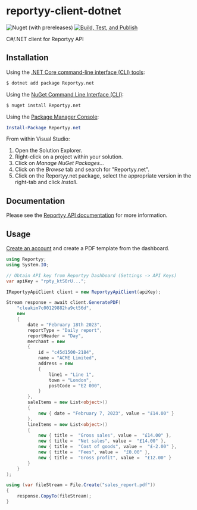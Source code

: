﻿# reportyy-client-dotnet
![Nuget (with prereleases)](https://img.shields.io/nuget/vpre/Reportyy.net)
[![Build, Test, and Publish](https://github.com/Reportyy/reportyy-client-dotnet/actions/workflows/build_test_publish.yml/badge.svg)](https://github.com/Reportyy/reportyy-client-dotnet/actions/workflows/build_test_publish.yml)

C#/.NET client for Reportyy API

## Installation
Using the [.NET Core command-line interface (CLI) tools](https://docs.microsoft.com/en-us/dotnet/core/tools/):

```sh
$ dotnet add package Reportyy.net
```

Using the [NuGet Command Line Interface (CLI)](https://docs.microsoft.com/en-us/nuget/tools/nuget-exe-cli-reference):

```sh
$ nuget install Reportyy.net
```

Using the [Package Manager Console](https://docs.microsoft.com/en-us/nuget/tools/package-manager-console):

```powershell
Install-Package Reportyy.net
```

From within Visual Studio:

1. Open the Solution Explorer.
2. Right-click on a project within your solution.
3. Click on *Manage NuGet Packages...*
4. Click on the *Browse* tab and search for "Reportyy.net".
5. Click on the Reportyy.net package, select the appropriate version in the
   right-tab and click *Install*.

## Documentation
Please see the [Reportyy API documentation](https://docs.reportyy.com/quickstart) for more information.

## Usage

[Create an account](https://reportyy.com/) and create a PDF template from the dashboard. 

```csharp
using Reportyy;
using System.IO;

// Obtain API key from Reportyy Dashboard (Settings -> API Keys)
var apiKey = "rpty_ktS0rU...";

IReportyyApiClient client = new ReportyyApiClient(apiKey);

Stream response = await client.GeneratePDF(
    "cleakim7c00129882ha9ct56d",
    new
    {
        date = "February 18th 2023",
        reportType = "Daily report",
        reportHeader = "Day",
        merchant = new
        {
            id = "c45d1500-2184",
            name = "ACME Limited",
            address = new
            {
                line1 = "Line 1",
                town = "London",
                postCode = "E2 000",
            }
        },
        saleItems = new List<object>()
        {
            new { date = "February 7, 2023", value = "£14.00" }
        },
        lineItems = new List<object>()
        {
            new { title =  "Gross sales", value =  "£14.00" },
            new { title =  "Net sales", value =  "£14.00" },
            new { title =  "Cost of goods", value =  "£-2.00" },
            new { title =  "Fees", value =  "£0.00" },
            new { title =  "Gross profit", value =  "£12.00" }
        }
    }
);

using (var fileStream = File.Create("sales_report.pdf"))
{
    response.CopyTo(fileStream);
}
```